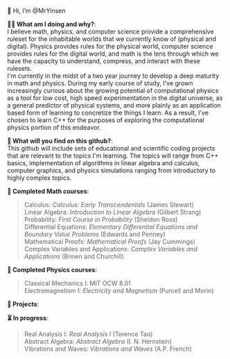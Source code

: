 👋 Hi, I’m @MrYinsen  
  
**🤷‍♂️ What am I doing and why?**:  
I believe math, physics, and computer science provide a comprehensive ruleset for the inhabitable worlds that we currently know of (physical and digital). Physics provides rules for the physical world, computer science provides rules for the digital world, and math is the lens through which we have the capacity to understand, compress, and interact with these rulesets.  
I'm currently in the midst of a two year journey to develop a deep maturity in math and physics. During my early course of study, I've grown increasingly curious about the growing potential of computational physics as a tool for low cost, high speed experimentation in the digital universe, as a general predictor of physical systems, and more plainly as an application based form of learning to concretize the things I learn. As a result, I've chosen to learn C++ for the purposes of exploring the computational physics portion of this endeavor.  
  
**👀 What will you find on this github?**:  
This github will include sets of educational and scientific coding projects that are relevant to the topics I'm learning. The topics will range from C++ basics, implementation of algorithms in linear algebra and calculus, computer graphics, and physics simulations ranging from introductory to highly complex topics. 
  
**🧮 Completed Math courses**:  
> Calculus: *Calculus: Early Transcendentals* (James Stewart)     
> Linear Algebra: *Introduction to Linear Algebra* (Gilbert Strang)  
> Probability: *First Course in Probability* (Sheldon Ross)    
> Differential Equations: *Elementary Differential Equations and Boundary Value Problems* (Edwards and Penney)  
> Mathematical Proofs: *Mathematical Proofs* (Jay Cummings)  
> Complex Variables and Applications: *Complex Variables and Applications* (Brown and Churchill)  

**🌠 Completed Physics courses**:  
> Classical Mechanics I: MIT OCW 8.01  
> Electromagnetism I: *Electricity and Magnetism* (Purcell and Morin)  
  
**🚧 Projects**:
  
**⏳ In progress**:  
> Real Analysis I: *Real Analysis I* (Terence Tao)    
> Abstract Algebra: *Abstract Algebra* (I. N. Hernstein)  
> Vibrations and Waves: *Vibrations and Waves* (A.P. French)  

<!---
MrYinsen/MrYinsen is a ✨ special ✨ repository because its `README.md` (this file) appears on your GitHub profile.
You can click the Preview link to take a look at your changes.
--->
